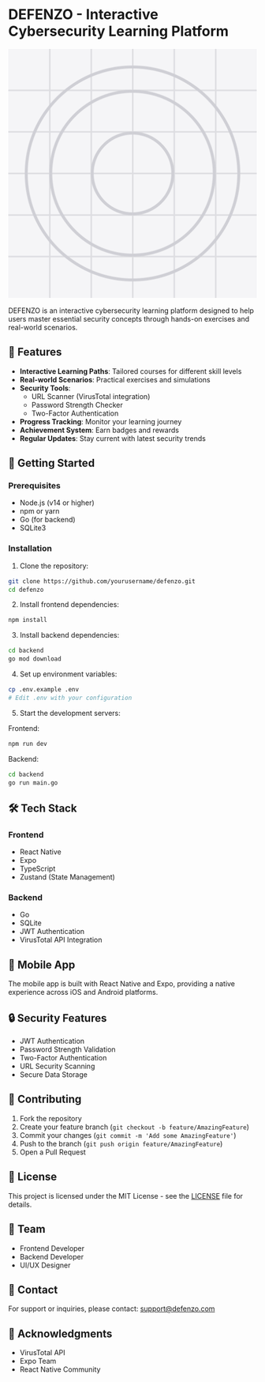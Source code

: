 # DEFENZO - Interactive Cybersecurity Learning Platform

![DEFENZO Logo](assets/images/icon.png)

DEFENZO is an interactive cybersecurity learning platform designed to help users master essential security concepts through hands-on exercises and real-world scenarios.

## 🌟 Features

- **Interactive Learning Paths**: Tailored courses for different skill levels
- **Real-world Scenarios**: Practical exercises and simulations
- **Security Tools**: 
  - URL Scanner (VirusTotal integration)
  - Password Strength Checker
  - Two-Factor Authentication
- **Progress Tracking**: Monitor your learning journey
- **Achievement System**: Earn badges and rewards
- **Regular Updates**: Stay current with latest security trends

## 🚀 Getting Started

### Prerequisites

- Node.js (v14 or higher)
- npm or yarn
- Go (for backend)
- SQLite3

### Installation

1. Clone the repository:
```bash
git clone https://github.com/yourusername/defenzo.git
cd defenzo
```

2. Install frontend dependencies:
```bash
npm install
```

3. Install backend dependencies:
```bash
cd backend
go mod download
```

4. Set up environment variables:
```bash
cp .env.example .env
# Edit .env with your configuration
```

5. Start the development servers:

Frontend:
```bash
npm run dev
```

Backend:
```bash
cd backend
go run main.go
```

## 🛠️ Tech Stack

### Frontend
- React Native
- Expo
- TypeScript
- Zustand (State Management)

### Backend
- Go
- SQLite
- JWT Authentication
- VirusTotal API Integration

## 📱 Mobile App

The mobile app is built with React Native and Expo, providing a native experience across iOS and Android platforms.

## 🔒 Security Features

- JWT Authentication
- Password Strength Validation
- Two-Factor Authentication
- URL Security Scanning
- Secure Data Storage

## 🤝 Contributing

1. Fork the repository
2. Create your feature branch (`git checkout -b feature/AmazingFeature`)
3. Commit your changes (`git commit -m 'Add some AmazingFeature'`)
4. Push to the branch (`git push origin feature/AmazingFeature`)
5. Open a Pull Request

## 📝 License

This project is licensed under the MIT License - see the [LICENSE](LICENSE) file for details.

## 👥 Team

- Frontend Developer
- Backend Developer
- UI/UX Designer

## 📧 Contact

For support or inquiries, please contact: support@defenzo.com

## 🙏 Acknowledgments

- VirusTotal API
- Expo Team
- React Native Community
